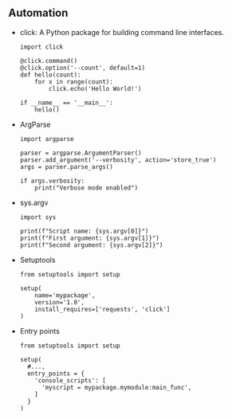 ## Automation 
* click: A Python package for building command line interfaces.
  ```
  import click

  @click.command()
  @click.option('--count', default=1)
  def hello(count):
      for x in range(count):
          click.echo('Hello World!')
  
  if __name__ == '__main__':
      hello()
  ```
* ArgParse
  ```
  import argparse
  
  parser = argparse.ArgumentParser()
  parser.add_argument('--verbosity', action='store_true')
  args = parser.parse_args()
  
  if args.verbosity:
      print("Verbose mode enabled")
  ```
* sys.argv
  ```
  import sys 

  print(f"Script name: {sys.argv[0]}")
  print(f"First argument: {sys.argv[1]}") 
  print(f"Second argument: {sys.argv[2]}")
  ```
* Setuptools
  ```
  from setuptools import setup

  setup(
      name='mypackage',
      version='1.0',
      install_requires=['requests', 'click']
  )
  ```
* Entry points
  ```
  from setuptools import setup

  setup(
    #...,
    entry_points = {
      'console_scripts': [
        'myscript = mypackage.mymodule:main_func',
      ]  
    }
  )
  ```
